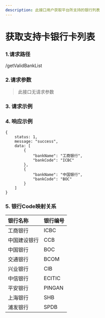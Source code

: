```yaml
---
description: 此接口用户获取平台所支持的银行列表
---
```


# 获取支持卡银行卡列表

### 1.请求路径

/getValidBankList

### 2.请求参数

> 此接口无请求参数

### 3. 请求示例



### 4. 响应示例

```text
{
    status: 1,
    message: "success",
    data: [
        {
            "bankName": "工商银行",
            "bankCode": "ICBC"
        },
        {
            "bankName": "中国银行",
            "bankCode": "BOC"
        }
    ]
}
```

### 5. 银行Code映射关系

| 银行名称 | 银行编号 |
| :--- | :--- |
| 工商银行 | ICBC |
| 中国建设银行 | CCB |
| 中国银行 | BOC |
| 交通银行 | BCOM |
| 兴业银行 | CIB |
| 中信银行 | ECITIC |
| 平安银行 | PINGAN |
| 上海银行 | SHB |
| 浦发银行 | SPDB |



